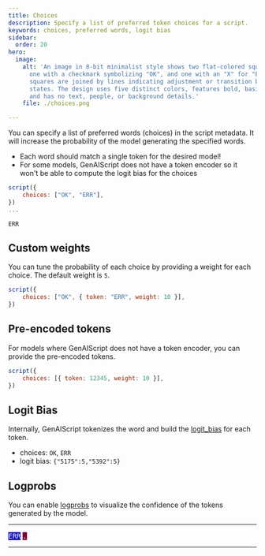 ```yaml
---
title: Choices
description: Specify a list of preferred token choices for a script.
keywords: choices, preferred words, logit bias
sidebar:
  order: 20
hero:
  image:
    alt: 'An image in 8-bit minimalist style shows two flat-colored square tokens:
      one with a checkmark symbolizing "OK", and one with an "X" for "ERR". The
      squares are joined by lines indicating adjustment or transition between
      states. The design uses five distinct colors, features bold, basic shapes,
      and has no text, people, or background details.'
    file: ./choices.png

---
```


You can specify a list of preferred words (choices) in the script metadata. It will increase the probability of the model generating the specified words.

- Each word should match a single token for the desired model!
- For some models, GenAIScript does not have a token encoder so it won't be able to compute the logit bias for the choices

```js
script({
    choices: ["OK", "ERR"],
})
...
```

```text
ERR
```

## Custom weights

You can tune the probability of each choice by providing a weight for each choice.
The default weight is `5`.

```js '{ token: "ERR", weight: 10 }'
script({
    choices: ["OK", { token: "ERR", weight: 10 }],
})
```

## Pre-encoded tokens

For models where GenAIScript does not have a token encoder, you can provide the pre-encoded tokens.

```js
script({
    choices: [{ token: 12345, weight: 10 }],
})
```

## Logit Bias

Internally, GenAIScript tokenizes the word and build the [logit_bias](https://help.openai.com/en/articles/5247780-using-logit-bias-to-alter-token-probability-with-the-openai-api) for each token.

- choices: `OK`, `ERR`
- logit bias: `{"5175":5,"5392":5}`

## Logprobs

You can enable [logprobs](/genaiscript/reference/scripts/logprobs) to visualize the confidence of the tokens generated by the model.

---

<span class="logprobs" title="100% (-0.000003)" style="background: rgb(0, 0, 180); color: white; white-space: pre; font-family: monospace;">ERR</span>
<span class="logprobs" title="32.07% (-1.14)" style="background: rgb(122, 0, 58); color: white; white-space: pre; font-family: monospace;">.</span>

---
